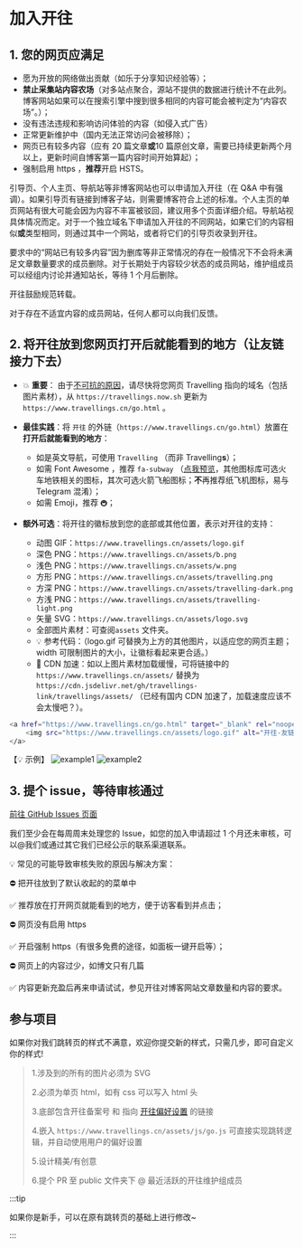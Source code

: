 # 加入开往

## 1. 您的网页应满足

- 愿为开放的网络做出贡献（如乐于分享知识经验等）；
- **禁止采集站内容农场**（对多站点聚合，源站不提供的数据进行统计不在此列。博客网站如果可以在搜索引擎中搜到很多相同的内容可能会被判定为“内容农场”。）；
 - 没有违法违规和影响访问体验的内容（如侵入式广告）
- 正常更新维护中（国内无法正常访问会被移除）；
- 网页已有较多内容（应有 20 篇文章**或**10 篇原创文章，需要已持续更新两个月以上，更新时间自博客第一篇内容时间开始算起）；
- 强制启用 https ，**推荐**开启 HSTS。

引导页、个人主页、导航站等非博客网站也可以申请加入开往（在 Q&A 中有强调）。如果引导页有链接到博客子站，则需要博客符合上述的标准。个人主页的单页网站有很大可能会因为内容不丰富被驳回，建议用多个页面详细介绍。导航站视具体情况而定。对于一个独立域名下申请加入开往的不同网站，如果它们的内容相似**或**类型相同，则通过其中一个网站，或者将它们的引导页收录到开往。

要求中的“网站已有较多内容”因为删库等非正常情况的存在一般情况下不会将未满足文章数量要求的成员删除。对于长期处于内容较少状态的成员网站，维护组成员可以经组内讨论并通知站长，等待 1 个月后删除。

开往鼓励规范转载。

对于存在不适宜内容的成员网站，任何人都可以向我们反馈。

## 2. 将开往放到您网页**打开后就能看到的地方**（让友链接力下去）

- 💥 **重要**： 由于[不可抗的原因](https://github.com/travellings-link/travellings/issues/566)，请尽快将您网页 Travelling 指向的域名（包括图片素材），从 `https://travellings.now.sh` 更新为 `https://www.travellings.cn/go.html` 。

- **最佳实践**：将 `开往` 的外链（`https://www.travellings.cn/go.html`）放置在**打开后就能看到的地方**：
  - 如是英文导航，可使用 `Travelling` （而非 Travelling**s**）；
  - 如需 Font Awesome ，推荐 `fa-subway` （[点我预览](https://fontawesome.com/icons/subway?style=solid)，其他图标库可选火车地铁相关的图标，其次可选火箭飞船图标；**不**再推荐纸飞机图标，易与 Telegram 混淆）；
  - 如需 Emoji，推荐 `🚇`；
- **额外可选**：将开往的徽标放到您的底部或其他位置，表示对开往的支持：
  - 动图 GIF：`https://www.travellings.cn/assets/logo.gif`
  - 深色 PNG：`https://www.travellings.cn/assets/b.png`
  - 浅色 PNG：`https://www.travellings.cn/assets/w.png`
  - 方形 PNG：`https://www.travellings.cn/assets/travelling.png`
  - 方深 PNG：`https://www.travellings.cn/assets/travelling-dark.png`
  - 方浅 PNG：`https://www.travellings.cn/assets/travelling-light.png`
  - 矢量 SVG：`https://www.travellings.cn/assets/logo.svg`
  - 全部图片素材：可查阅`assets` 文件夹。
  - 💡 参考代码：（logo.gif 可替换为上方的其他图片，以适应您的网页主题；width 可限制图片的大小，让徽标看起来更合适。）
  - 🚀 CDN 加速：如以上图片素材加载缓慢，可将链接中的 `https://www.travellings.cn/assets/` 替换为 `https://cdn.jsdelivr.net/gh/travellings-link/travellings/assets/` （已经有国内 CDN 加速了，加载速度应该不会太慢吧？）。

```bash
<a href="https://www.travellings.cn/go.html" target="_blank" rel="noopener" title="开往-友链接力">
    <img src="https://www.travellings.cn/assets/logo.gif" alt="开往-友链接力" width="120">
</a>
```

【💡 示例】
![example1](https://www.travellings.cn/assets/example1.png)
![example2](https://www.travellings.cn/assets/example2.png)

## 3. 提个 issue，等待审核通过

[前往 GitHub Issues 页面](https://github.com/travellings-link/travellings/issues)

我们至少会在每周周末处理您的 Issue，如您的加入申请超过 1 个月还未审核，可以@我们或通过其它我们已经公示的联系渠道联系。

💡 常见的可能导致审核失败的原因与解决方案：

⛔ 把开往放到了默认收起的的菜单中

✅ 推荐放在打开网页就能看到的地方，便于访客看到并点击；

⛔ 网页没有启用 https

✅ 开启强制 https（有很多免费的途径，如面板一键开启等）；

⛔ 网页上的内容过少，如博文只有几篇

✅ 内容更新充盈后再来申请试试，参见开往对博客网站文章数量和内容的要求。

## 参与项目

如果你对我们跳转页的样式不满意，欢迎你提交新的样式，只需几步，即可自定义你的样式!

> 1.涉及到的所有的图片必须为 SVG
>
> 2.必须为单页 html，如有 css 可以写入 html 头
>
> 3.底部包含开往备案号 和 指向 [开往偏好设置](https://www.travellings.cn/preference) 的链接
>
> 4.嵌入 `https://www.travellings.cn/assets/js/go.js` 可直接实现跳转逻辑，并自动使用用户的偏好设置
>
> 5.设计精美/有创意
>
> 6.提个 PR 至 public 文件夹下 @ 最近活跃的开往维护组成员

:::tip

如果你是新手，可以在原有跳转页的基础上进行修改~

:::
